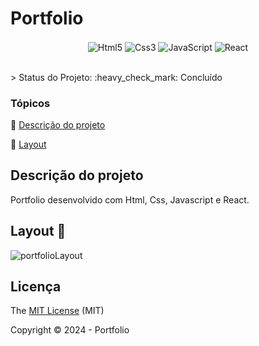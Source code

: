 <h1>Portfolio</h1> 

<p align="center">
  <img align="center" alt="Html5" src="https://img.shields.io/badge/HTML5-E34F26?style=for-the-badge&logo=html5&logoColor=white" />
  <img align="center" alt="Css3" src="https://img.shields.io/badge/CSS3-1572B6?style=for-the-badge&logo=css3&logoColor=white" />
  <img align="center" alt="JavaScript" src="https://img.shields.io/badge/JavaScript-F7DF1E?style=for-the-badge&logo=javascript&logoColor=black" />
  <img align="center" alt="React" src="https://img.shields.io/badge/React-20232A?style=for-the-badge&logo=react&logoColor=61DAFB" />
</p>

<br />
> Status do Projeto: :heavy_check_mark: Concluído

### Tópicos 

:small_blue_diamond: [Descrição do projeto](#descrição-do-projeto)

:small_blue_diamond: [Layout](#layout)

## Descrição do projeto 

<p align="justify">
  Portfolio desenvolvido com Html, Css, Javascript e React.
</p>

## Layout :dash:

![portfolioLayout](https://github.com/vitorjsss/portfolio/assets/131295048/278b4903-0d6d-48ce-b981-99874e04fed7)

## Licença 

The [MIT License]() (MIT)

Copyright :copyright: 2024 - Portfolio
